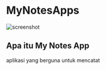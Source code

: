 # MyNotesApps
![screenshot](https://image.winudf.com/v2/image1/bmV0LmZhc3Rfbm90ZXBhZF9ub3Rlc19hcHAuZmFzdG5vdGVwYWRfc2NyZWVuXzJfMTU1Mjc3Mjk1M18wNTU/screen-2.jpg?fakeurl=1&type=.jpg)
## Apa itu My Notes App
aplikasi yang berguna untuk mencatat
